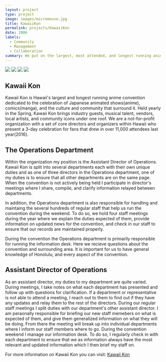 ```yaml
---
layout: project
type: project
image: images/micromouse.jpg
title: KawaiiKon
permalink: projects/KawaiiKon
date: 2006
labels:
  - Community
  - Management
  - Collaboration
summary: We put on the largest, most attended, and longest running anime convention in Hawaii.
---
```


<div class="ui small rounded images">
  <img class="ui image" src="../images/micromouse-robot.png">
  <img class="ui image" src="../images/micromouse-robot-2.jpg">
  <img class="ui image" src="../images/micromouse.jpg">
  <img class="ui image" src="../images/micromouse-circuit.png">
</div>

## Kawaii Kon
Kawaii Kon is Hawaii's largest and longest running anime convention dedicated to the celebration of Japanese animated shows(anime), comics(manga), and the culture and community that surround it. Held yearly in the Spring, Kawaii Kon brings industry guests, musical talent, vendors, local artists, and community icons under one roof. We are a not-for-profit organization with a set of core directors and organizers within Hawaii who present a 3-day celebration for fans that drew in over 11,000 attendees last year(2016).

## The Operations Department
Within the organization my position is the Assistant Director of Operations. Kawaii Kon is split into several departments each with their own unique duties and as one of three directors in the Operations department, one of my duties is to ensure that all other departments are on the same page. When the convention is not actively being held I participate in director's meetings where I share, compile, and clarify information relayed between departments.

In addition, the Operations department is also responsible for handling and maintaing the several hundreds of regular staff that help us run the convention during the weekend. To do so, we hold four staff meetings during the year where we explain the duties expected of them, provide information on updated news for the convention, and check in our staff to ensure that our records are maintained properly.

During the convention the Operations department is primarily responsible for running the information desk. Here we recieve questions about the convention and surrounding area. It is important for us to have general knowledge of Honolulu, and every aspect of the convention.

## Assistant Director of Operations
As an assistant director, my duties to my department are quite varied. During meetings, I take notes on what each department has presented and follow up with questions for clarification. If a department or representative is not able to attend a meeting, I reach out to them to find out if they have any updates and relay them to the rest of the directors. During our regular staff meetings I split duties with our department's other assistant director. I am peraonally responsible for briefing our new staff memebers on what is expected of them, and give them generalized information on what they will be doing. From there the meeting will break up into individual departments where I inform our staff members where to go. During the convention weekend I manage our information desk. To do so, I regularly check in with each department to ensure that we as information always have the most relevant and updated information which I then brief my staff on.

For more information on Kawaii Kon  you can visit: [Kawaii Kon](http://kawaiikon.com)
